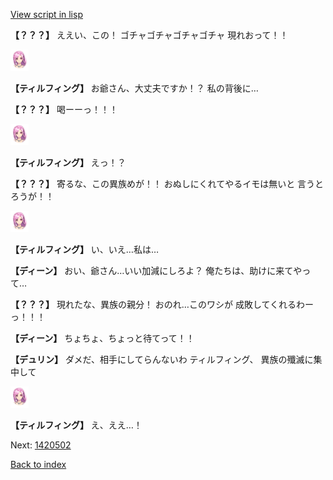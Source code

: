 [View script in lisp](../scripts/1420302.txt)

**【？？？】**
ええい、この！
ゴチャゴチャゴチャゴチャ
現れおって！！

<img src="../images/units/101411.png" alt="101411.png" height="34"/>

**【ティルフィング】**
お爺さん、大丈夫ですか！？
私の背後に…

**【？？？】**
喝ーーっ！！！

<img src="../images/units/101411.png" alt="101411.png" height="34"/>

**【ティルフィング】**
えっ！？

**【？？？】**
寄るな、この異族めが！！
おぬしにくれてやるイモは無いと
言うとろうが！！

<img src="../images/units/101411.png" alt="101411.png" height="34"/>

**【ティルフィング】**
い、いえ…私は…

**【ディーン】**
おい、爺さん…いい加減にしろよ？
俺たちは、助けに来てやって…

**【？？？】**
現れたな、異族の親分！
おのれ…このワシが
成敗してくれるわーっ！！！

**【ディーン】**
ちょちょ、ちょっと待てって！！

**【デュリン】**
ダメだ、相手にしてらんないわ
ティルフィング、
異族の殲滅に集中して

<img src="../images/units/101411.png" alt="101411.png" height="34"/>

**【ティルフィング】**
え、ええ…！

Next: [1420502](1420502.md)

[Back to index](index.md)
